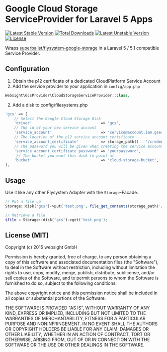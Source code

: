 # Google Cloud Storage ServiceProvider for Laravel 5 Apps

[![Latest Stable Version](https://poser.pugx.org/websight/l5-google-cloud-storage/v/stable)](https://packagist.org/packages/websight/l5-google-cloud-storage) [![Total Downloads](https://poser.pugx.org/websight/l5-google-cloud-storage/downloads)](https://packagist.org/packages/websight/l5-google-cloud-storage) [![Latest Unstable Version](https://poser.pugx.org/websight/l5-google-cloud-storage/v/unstable)](https://packagist.org/packages/websight/l5-google-cloud-storage) [![License](https://poser.pugx.org/websight/l5-google-cloud-storage/license)](https://packagist.org/packages/websight/l5-google-cloud-storage)

Wraps [superbalist/flysystem-google-storage](https://github.com/Superbalist/flysystem-google-storage) in a Laravel 5 / 5.1 compatible
Service Provider.

## Configuration

1. Obtain the p12 certificate of a dedicated CloudPlatform Service Account
3. Add the service provider to your application in ``config/app.php``

```php
Websight\GcsProvider\CloudStorageServiceProvider::class,
```

2. Add a disk to config/filesystems.php

```php
'gcs' => [
    // Select the Google Cloud Storage Disk
    'driver'                               => 'gcs',
    // The id of your new service account
    'service_account'                      => 'service@account.iam.gserviceaccount.com',
    // The location of the p12 service account certificate
    'service_account_certificate'          => storage_path() . '/credentials.p12', 
    // The password you will be given when creating the service account
    'service_account_certificate_password' => 'yourpassword',
     // The bucket you want this disk to point at
    'bucket'                               => 'cloud-storage-bucket',
],
```

## Usage

Use it like any other Flysystem Adapter with the ``Storage``-Facade.

```php
// Put a file up
Storage::disk('gcs')->put('test.png', file_get_contents(storage_path('/app/test.png')));

// Retrieve a file
$file = Storage::disk('gcs')->get('test.png');
```

## License (MIT)

Copyright (c) 2015 websight GmbH

Permission is hereby granted, free of charge, to any person obtaining a copy
of this software and associated documentation files (the "Software"), to deal
in the Software without restriction, including without limitation the rights
to use, copy, modify, merge, publish, distribute, sublicense, and/or sell
copies of the Software, and to permit persons to whom the Software is
furnished to do so, subject to the following conditions:

The above copyright notice and this permission notice shall be included in
all copies or substantial portions of the Software.

THE SOFTWARE IS PROVIDED "AS IS", WITHOUT WARRANTY OF ANY KIND, EXPRESS OR
IMPLIED, INCLUDING BUT NOT LIMITED TO THE WARRANTIES OF MERCHANTABILITY,
FITNESS FOR A PARTICULAR PURPOSE AND NONINFRINGEMENT.  IN NO EVENT SHALL THE
AUTHORS OR COPYRIGHT HOLDERS BE LIABLE FOR ANY CLAIM, DAMAGES OR OTHER
LIABILITY, WHETHER IN AN ACTION OF CONTRACT, TORT OR OTHERWISE, ARISING FROM,
OUT OF OR IN CONNECTION WITH THE SOFTWARE OR THE USE OR OTHER DEALINGS IN
THE SOFTWARE.
